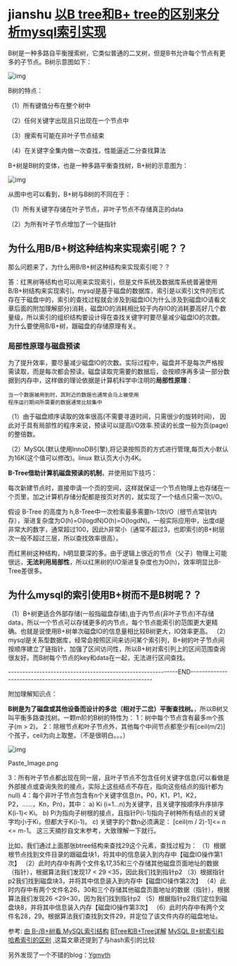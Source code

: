 # jianshu [以B tree和B+ tree的区别来分析mysql索引实现](https://www.jianshu.com/p/0371c9569736)

B树是一种多路自平衡搜索树，它类似普通的二叉树，但是B书允许每个节点有更多的子节点。B树示意图如下：

![img](https:////upload-images.jianshu.io/upload_images/7361383-b4226ba0e306bd27.png?imageMogr2/auto-orient/strip|imageView2/2/w/800/format/webp)

B树的特点：

（1）所有键值分布在整个树中

（2）任何关键字出现且只出现在一个节点中

（3）搜索有可能在非叶子节点结束

（4）在关键字全集内做一次查找，性能逼近二分查找算法

B+树是B树的变体，也是一种多路平衡查找树，B+树的示意图为：

![img](https:////upload-images.jianshu.io/upload_images/7361383-3e9ef22b51d553c3.png?imageMogr2/auto-orient/strip|imageView2/2/w/800/format/webp)

从图中也可以看到，B+树与B树的不同在于：

（1）所有关键字存储在叶子节点，非叶子节点不存储真正的data

（2）为所有叶子节点增加了一个链指针

## 为什么用B/B+树这种结构来实现索引呢？？

那么问题来了，为什么用B/B+树这种结构来实现索引呢？？

答：红黑树等结构也可以用来实现索引，但是文件系统及数据库系统普遍使用B/B+树结构来实现索引。mysql是基于磁盘的数据库，索引是以索引文件的形式存在于磁盘中的，索引的查找过程就会涉及到磁盘IO(为什么涉及到磁盘IO请看文章后面的附加理解部分)消耗，磁盘IO的消耗相比较于内存IO的消耗要高好几个数量级，所以索引的组织结构要设计得在查找关键字时要尽量减少磁盘IO的次数。为什么要使用B/B+树，跟磁盘的存储原理有关。

### 局部性原理与磁盘预读

为了提升效率，要尽量减少磁盘IO的次数。实际过程中，磁盘并不是每次严格按需读取，而是每次都会预读。磁盘读取完需要的数据后，会按顺序再多读一部分数据到内存中，这样做的理论依据是计算机科学中注明的**局部性原理**：

```undefined
当一个数据被用到时，其附近的数据也通常会马上被使用
程序运行期间所需要的数据通常比较集中
```

（1）由于磁盘顺序读取的效率很高(不需要寻道时间，只需很少的旋转时间)， 因此对于具有局部性的程序来说，预读可以提高I/O效率.预读的长度一般为页(page)的整倍数。

 （2）MySQL(默认使用InnoDB引擎),将记录按照页的方式进行管理,每页大小默认为16K(这个值可以修改)。linux 默认页大小为4K。

**B-Tree借助计算机磁盘预读的机制**，并使用如下技巧：

每次新建节点时，直接申请一个页的空间，这样就保证一个节点物理上也存储在一个页里，加之计算机存储分配都是按页对齐的，就实现了一个结点只需一次I/O。

假设 B-Tree 的高度为 h,B-Tree中一次检索最多需要h-1次I/O（根节点常驻内存），渐进复杂度为O(h)=O(logdN)O(h)=O(logdN)。一般实际应用中，出度d是非常大的数字，通常超过100，因此h非常小（通常不超过3，也即索引的B+树层次一般不超过三层，所以查找效率很高）。

而红黑树这种结构，h明显要深的多。由于逻辑上很近的节点（父子）物理上可能很远，**无法利用局部性**，所以红黑树的I/O渐进复杂度也为O(h)，效率明显比B-Tree差很多。

## 为什么mysql的索引使用B+树而不是B树呢？？

 （1）B+树更适合外部存储(一般指磁盘存储),由于内节点(非叶子节点)不存储data，所以一个节点可以存储更多的内节点，每个节点能索引的范围更大更精确。也就是说使用B+树单次磁盘IO的信息量相比较B树更大，IO效率更高。
 （2）mysql是关系型数据库，经常会按照区间来访问某个索引列，B+树的叶子节点间按顺序建立了链指针，加强了区间访问性，所以B+树对索引列上的区间范围查询很友好。而B树每个节点的key和data在一起，无法进行区间查找。

------------------------------------------------------------END----------------------------------------------------------------

附加理解知识点：

**B树是为了磁盘或其他设备而设计的多岔（相对于二岔）平衡查找树。**，所以B树又叫平衡多路查找树。一颗m阶的B树的特性为：
 1：树中每个节点含有最多m个孩子(m > 2)。
 2：除根节点和叶子节点外，其他每个中间节点都至少有[ceil(m/2)]个孩子，ceil为向上取整。（不是很明白。。。）

![img](https:////upload-images.jianshu.io/upload_images/7361383-8129bb0b3bf44e62.png?imageMogr2/auto-orient/strip|imageView2/2/w/624/format/webp)

Paste_Image.png

3：所有叶子节点都出现在同一层，且叶子节点不包含任何关键字信息(可以看做是外部接点或查询失败的接点，实际上这些结点不存在，指向这些结点的指针都为null)
 4：每个非叶子节点包含有n个关键字信息(n，P0，K1，P1，K2，P2，......，Kn，Pn)，其中：
 a)   Ki (i=1...n)为关键字，且关键字按顺序升序排序K(i-1)< Ki。
 b)   Pi为指向子树根的接点，且指针P(i-1)指向子树种所有结点的关键字均小于Ki，但都大于K(i-1)。
 c)   关键字的个数n必须满足： [ceil(m / 2)-1]<= n <= m-1。
 这三天摘抄自文末参考，大致理解一下就行。

比如，我们通过上面那张btree结构来查找29这个元素，查找过程为：
 （1）根据根节点找到文件目录的跟磁盘块1，将其中的信息装入到内存中【磁盘IO操作第1次】
 （2）此时内存中有两个文件名17,35和三个存储其他磁盘页面地址的数据（指针），根据算法我们发现17 < 29 <35，因此我们找到指针p2
 （3）根据指针p2我们找到磁盘块3，并将其中信息装入到内存中【磁盘IO操作第2次】
 （4）此时内存中有两个文件名26，30和三个存储其他磁盘页面地址的数据（指针），根据算法我们发现26 <29<30，因为我们找到指针p2
 （5）根据指针p2我们定位到磁盘块8，并将其中信息装入内存【磁盘IO操作第3次】
 （6）此时内存中有两个文件名28，29。根据算法我们查找到文件29，并定位了该文件内存的磁盘地址。

参考:
 [由 B-/B+树看 MySQL索引结构](https://link.jianshu.com?t=https://segmentfault.com/a/1190000004690721)
 [BTree和B+Tree详解](https://link.jianshu.com?t=http://m.blog.csdn.net/endlu/article/details/51720299)
 [MySQL B+树索引和哈希索引的区别](https://link.jianshu.com?t=http://www.cnblogs.com/heiming/p/5865101.html) ,这篇文章还提到了与hash索引的比较

另外发现了一个不错的blog：[Ygmyth](https://link.jianshu.com?t=http://blog.ygsu.me/)

